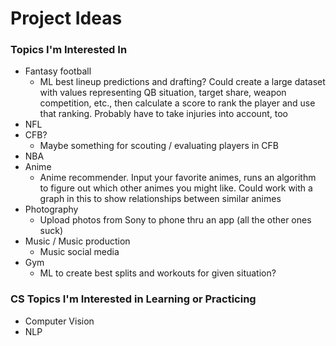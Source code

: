 # Project Ideas
### Topics I'm Interested In
* Fantasy football
  * ML best lineup predictions and drafting? Could create a large dataset with values representing QB situation, target share, weapon competition, etc., then calculate a score to rank the player and use that ranking. Probably have to take injuries into account, too
* NFL
* CFB? 
  * Maybe something for scouting / evaluating players in CFB
* NBA
* Anime
  * Anime recommender. Input your favorite animes, runs an algorithm to figure out which other animes you might like. Could work with a graph in this to show relationships between similar animes
* Photography 
  * Upload photos from Sony to phone thru an app (all the other ones suck) 
* Music / Music production
  * Music social media
* Gym
  * ML to create best splits and workouts for given situation?

### CS Topics I'm Interested in Learning or Practicing
* Computer Vision
* NLP